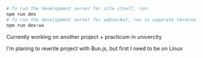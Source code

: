 ```bash
# To run the development server for site itself, run:
npm run dev
# To run the development server for websocket, run in separate terminal:
npm run dev:ws
```
Currently working on another project + practicum in univercity

I'm planing to rewrite project with Bun.js, but first I need to be on Linux
